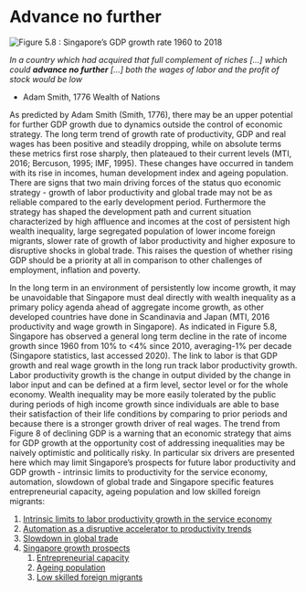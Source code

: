 # Advance no further

![Figure 5.8 : Singapore&#x2019;s GDP growth rate 1960 to 2018](https://lh6.googleusercontent.com/XXljXUUVWhjR7zQmrUYyXpGxYeTpENbJret2pbKwH7UY5IXOjJ420d0V2vXiTH_P_wGF1qyGvWQ-tuLPCyqfUGKhPrilVmiST_hDswhxtwlrbwCE6a9JVy-oHpOXxB0kU7DKOCPf)

_In a country which had acquired that full complement of riches \[...\] which could **advance no further** \[...\] both the wages of labor and the profit of stock would be low_  
- Adam Smith, 1776 Wealth of Nations

As predicted by Adam Smith \(Smith, 1776\), there may be an upper potential for further GDP growth due to dynamics outside the control of economic strategy.  The long term trend of growth rate of productivity, GDP and real wages has been positive and steadily dropping, while on absolute terms these metrics first rose sharply, then plateaued to their current levels \(MTI, 2016; Bercuson, 1995; IMF, 1995\).  These changes have occurred in tandem with its rise in incomes, human development index and ageing population. There are signs that two main driving forces of the status quo economic strategy - growth of labor productivity and global trade may not be as reliable compared to the early development period.  Furthermore the strategy has shaped the development path and current situation characterized by high affluence and incomes at the cost of persistent high wealth inequality, large segregated population of lower income foreign migrants, slower rate of growth of labor productivity and higher exposure to disruptive shocks in global trade.  This raises the question of whether rising GDP should be a priority at all in comparison to other challenges of employment, inflation and poverty.  

In the long term in an environment of persistently low income growth, it may be unavoidable that Singapore must deal directly with wealth inequality as a primary policy agenda ahead of aggregate income growth, as other developed countries have done in Scandinavia and Japan \(MTI, 2016 productivity and wage growth in Singapore\). As indicated in Figure 5.8, Singapore has observed a general long term decline in the rate of income growth since 1960 from 10% to &lt;4% since 2010, averaging-1% per decade \(Singapore statistics, last accessed 2020\). The link to labor is that GDP growth and real wage growth in the long run track labor productivity growth. Labor productivity growth is the change in output divided by the change in labor input and can be defined at a firm level, sector level or for the whole economy.  Wealth inequality may be more easily tolerated by the public during periods of high income growth since individuals are able to base their satisfaction of their life conditions by comparing to prior periods and because there is a stronger growth driver of real wages.  The trend from Figure 8 of declining GDP is a warning that an economic strategy that aims for GDP growth at the opportunity cost of addressing inequalities may be naively optimistic and politically risky. In particular six drivers are presented here which may limit Singapore’s prospects for future labor productivity and GDP growth - intrinsic limits to productivity for the service economy, automation, slowdown of global trade and Singapore specific features entrepreneurial capacity, ageing population and low skilled foreign migrants:

1. [Intrinsic limits to labor productivity growth in the service economy](intrinsic-limits-to-labor-productivity.md)
2. [Automation as a disruptive accelerator to productivity trends](automation.md)
3. [Slowdown in global trade](global-trade-slowdown.md)
4. [Singapore growth prospects](singapore-growth-prospects.md)
   1. [Entrepreneurial capacity](singapore-growth-prospects.md#lack-of-competitiveness-as-an-entrepreneurial-hub)
   2. [Ageing population](singapore-growth-prospects.md#ageing-population)
   3. [Low skilled foreign migrants](singapore-growth-prospects.md#composition-changes-in-labor-market-from-low-skilled-foreign-workers)

